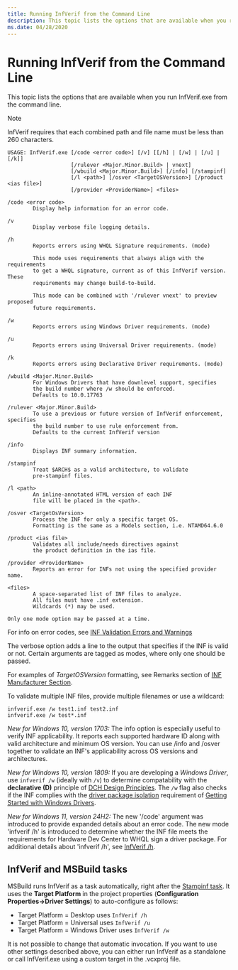```yaml
---
title: Running InfVerif from the Command Line
description: This topic lists the options that are available when you run InfVerif.exe from the command line.
ms.date: 04/28/2020
---
```


# Running InfVerif from the Command Line

This topic lists the options that are available when you run InfVerif.exe from the command line.

> [!NOTE]
> InfVerif requires that each combined path and file name must be less than 260 characters.

```syntax
USAGE: InfVerif.exe [/code <error code>] [/v] [[/h] | [/w] | [/u] | [/k]]
                    [/rulever <Major.Minor.Build> | vnext]
                    [/wbuild <Major.Minor.Build>] [/info] [/stampinf]
                    [/l <path>] [/osver <TargetOSVersion>] [/product <ias file>]
                    [/provider <ProviderName>] <files>

/code <error code>
        Display help information for an error code.

/v
        Display verbose file logging details.

/h
        Reports errors using WHQL Signature requirements. (mode)

        This mode uses requirements that always align with the requirements
        to get a WHQL signature, current as of this InfVerif version. These
        requirements may change build-to-build.

        This mode can be combined with '/rulever vnext' to preview proposed
        future requirements.

/w
        Reports errors using Windows Driver requirements. (mode)

/u
        Reports errors using Universal Driver requirements. (mode)

/k
        Reports errors using Declarative Driver requirements. (mode)

/wbuild <Major.Minor.Build>
        For Windows Drivers that have downlevel support, specifies
        the build number where /w should be enforced.
        Defaults to 10.0.17763

/rulever <Major.Minor.Build>
        To use a previous or future version of InfVerif enforcement, specifies
        the build number to use rule enforcement from.
        Defaults to the current InfVerif version

/info
        Displays INF summary information.

/stampinf
        Treat $ARCH$ as a valid architecture, to validate
        pre-stampinf files.

/l <path>
        An inline-annotated HTML version of each INF
        file will be placed in the <path>.

/osver <TargetOsVersion>
        Process the INF for only a specific target OS.
        Formatting is the same as a Models section, i.e. NTAMD64.6.0

/product <ias file>
        Validates all include/needs directives against
        the product definition in the ias file.

/provider <ProviderName>
        Reports an error for INFs not using the specified provider name.

<files>
        A space-separated list of INF files to analyze.
        All files must have .inf extension.
        Wildcards (*) may be used.

Only one mode option may be passed at a time.
```

For info on error codes, see [INF Validation Errors and Warnings](./inf-validation-errors-and-warnings.md)

The verbose option adds a line to the output that specifies if the INF is valid or not.  Certain arguments are tagged as modes, where only one should be passed.

For examples of *TargetOSVersion* formatting, see Remarks section of [INF Manufacturer Section](../install/inf-manufacturer-section.md).

To validate multiple INF files, provide multiple filenames or use a wildcard:

```command
infverif.exe /w test1.inf test2.inf
infverif.exe /w test*.inf
```

*New for Windows 10, version 1703:*  The info option is especially useful to verify INF applicability.  It reports each supported hardware ID along with valid architecture and minimum OS version.  You can use /info and /osver together to validate an INF's applicability across OS versions and architectures.

*New for Windows 10, version 1809:*  If you are developing a *Windows Driver*, use `infverif /w` (ideally with `/v`) to determine compatability with the **declarative (D)** principle of [DCH Design Principles](../develop/dch-principles-best-practices.md).  The `/w` flag also checks if the INF complies with the [driver package isolation](../develop/driver-isolation.md) requirement of [Getting Started with Windows Drivers](../develop/getting-started-with-windows-drivers.md).

*New for Windows 11, version 24H2:* The new '/code' argument was introduced to provide expanded details about an error code. The new mode 'infverif /h' is introduced to determine whether the INF file meets the requirements for Hardware Dev Center to WHQL sign a driver package. For additional details about 'infverif /h', see [InfVerif /h](infverif_h.md).

## InfVerif and MSBuild tasks

MSBuild runs InfVerif as a task automatically, right after the [Stampinf task](./stampinf-task.md).
It uses the **Target Platform** in the project properties (**Configuration Properties->Driver Settings**) to auto-configure as follows:

* Target Platform = Desktop uses `InfVerif /h`
* Target Platform = Universal uses `InfVerif /u`
* Target Platform = Windows Driver uses `InfVerif /w`

It is not possible to change that automatic invocation. If you want to use other settings described above, you can either run InfVerif as a standalone or call InfVerif.exe using a custom target in the .vcxproj file.
